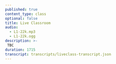 ```yaml
---
published: true
content_type: class
optional: false
title: Live Classroom
audio:
  - L1-22k.mp3
  - L1-22k.ogg
description: >-
 TBC
duration: 1715
transcript: transcripts/liveclass-transcript.json
---
```

